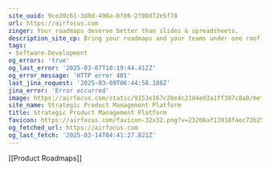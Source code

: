 ```yaml
---
site_uuid: 9ce20c61-3d8d-498a-bf86-2f80d72e5f78
url: https://airfocus.com
zinger: Your roadmaps deserve better than slides & spreadsheets.
description_site_cp: Bring your roadmaps and your teams under one roof, no matter how differently they operate.Share dynamic, insight-driven roadmaps with stakeholders, keeping teamalignment on-point with our powerful Jira integration.
tags:
- Software-Development
og_errors: 'true'
og_last_error: '2025-03-07T10:19:44.412Z'
og_error_message: 'HTTP error 401'
last_jina_request: '2025-03-09T06:44:58.186Z'
jina_error: 'Error occurred'
image: https://airfocus.com/static/9153e167c28e4c21d4ed3a1ff387c8a0/meta-default.png
site_name: Strategic Product Management Platform
title: Strategic Product Management Platform
favicon: https://airfocus.com/favicon-32x32.png?v=23206af13918f4ec72b2582ef7d0e3c7
og_fetched_url: https://airfocus.com
og_last_fetch: '2025-03-14T04:41:27.821Z'
---
```

[[Product Roadmaps]]

